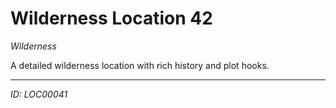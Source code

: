 # Wilderness Location 42

*Wilderness*

A detailed wilderness location with rich history and plot hooks.

---
*ID: LOC00041*